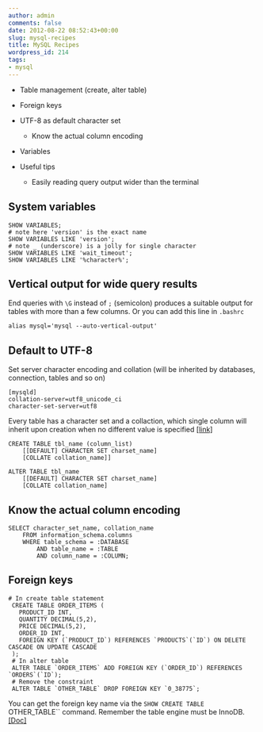 ```yaml
---
author: admin
comments: false
date: 2012-08-22 08:52:43+00:00
slug: mysql-recipes
title: MySQL Recipes
wordpress_id: 214
tags:
- mysql
---
```



	
  * Table management (create, alter table)

	
  * Foreign keys

	
  * UTF-8 as default character set

	
    * Know the actual column encoding




	
  * Variables

	
  * Useful tips

	
    * Easily reading query output wider than the terminal





<!--more-->





## System variables



    
    SHOW VARIABLES;
    # note here 'version' is the exact name
    SHOW VARIABLES LIKE 'version';
    # note _ (underscore) is a jolly for single character
    SHOW VARIABLES LIKE 'wait_timeout';
    SHOW VARIABLES LIKE '%character%';







## Vertical output for wide query results


End queries with `\G` instead of `;` (semicolon) produces a suitable output for tables with more than a few columns. Or you can add this line in `.bashrc`




    
    alias mysql='mysql --auto-vertical-output'







## Default to UTF-8


Set server character encoding and collation (will be inherited by databases, connection, tables and so on)

    
    [mysqld]
    collation-server=utf8_unicode_ci
    character-set-server=utf8


Every table has a character set and a collaction, which single column will inherit upon creation when no different value is specified [[link]](http://dev.mysql.com/doc/refman/5.1/en/charset-table.html)

    
    CREATE TABLE tbl_name (column_list)
        [[DEFAULT] CHARACTER SET charset_name]
        [COLLATE collation_name]]
    
    ALTER TABLE tbl_name
        [[DEFAULT] CHARACTER SET charset_name]
        [COLLATE collation_name]




## Know the actual column encoding



    
    SELECT character_set_name, collation_name
        FROM information_schema.columns
        WHERE table_schema = :DATABASE
            AND table_name = :TABLE
            AND column_name = :COLUMN;




## Foreign keys



    
    # In create table statement
     CREATE TABLE ORDER_ITEMS (
       PRODUCT_ID INT,
       QUANTITY DECIMAL(5,2),
       PRICE DECIMAL(5,2),
       ORDER_ID INT,
       FOREIGN KEY (`PRODUCT_ID`) REFERENCES `PRODUCTS`(`ID`) ON DELETE CASCADE ON UPDATE CASCADE
     );
     # In alter table
     ALTER TABLE `ORDER_ITEMS` ADD FOREIGN KEY (`ORDER_ID`) REFERENCES `ORDERS`(`ID`);
     # Remove the constraint
     ALTER TABLE `OTHER_TABLE` DROP FOREIGN KEY `0_38775`;


You can get the foreign key name via the `SHOW CREATE TABLE `OTHER_TABLE`` command. Remember the table engine must be InnoDB. [[Doc]](http://dev.mysql.com/doc/refman/5.5/en/innodb-foreign-key-constraints.html)
